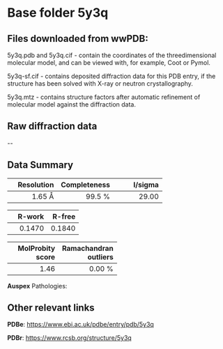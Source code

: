 # Base folder 5y3q

## Files downloaded from wwPDB:

5y3q.pdb and 5y3q.cif - contain the coordinates of the threedimensional molecular model, and can be viewed with, for example, Coot or Pymol.

5y3q-sf.cif - contains deposited diffraction data for this PDB entry, if the structure has been solved with X-ray or neutron crystallography.

5y3q.mtz - contains structure factors after automatic refinement of molecular model against the diffraction data.

## Raw diffraction data

--<br> 

## Data Summary
|   | Resolution | Completeness| I/sigma |
|---|-------------:|----------------:|--------------:|
|   |1.65 Å|99.5  %|<img width=50/>29.00|

|   | **R-work**| **R-free**   
|---|-------------:|----------------:|           
||0.1470|0.1840|

|   |**MolProbity<br>score**| **Ramachandran<br>outliers** 
|---|-------------:|----------------:|
||1.46|0.00 %|

**Auspex** Pathologies: 

 

## Other relevant links 
**PDBe**:  https://www.ebi.ac.uk/pdbe/entry/pdb/5y3q
 
**PDBr**: https://www.rcsb.org/structure/5y3q 

